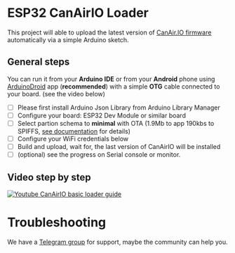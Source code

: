 # ESP32 CanAirIO Loader

This project will able to upload the latest version of [CanAir.IO firmware](https://github.com/kike-canaries/canairio_firmware#canairio-firmware)
automatically via a simple Arduino sketch.

## General steps

You can run it from your **Arduino IDE** or from your **Android** phone
using [ArduinoDroid](https://play.google.com/store/apps/details?id=name.antonsmirnov.android.arduinodroid2&hl=en&gl=US)
app (**recommended**) with a simple **OTG** cable connected to your board. (see the video below)

- [ ] Please first install Arduino Json Library from Arduino Library Manager
- [ ] Configure your board: ESP32 Dev Module or similar board
- [ ] Select partion schema to **minimal** with OTA (1.9Mb to app 190kbs to SPIFFS, [see documentation](https://codeblog.dotsandbrackets.com/arduino-cli-partition-scheme/) for details)
- [ ] Configure your WiFi credentials below
- [ ] Build and upload, wait for, the last version of CanAirIO will be installed
- [ ] (optional) see the progress on Serial console or monitor.

## Video step by step 

[![Youtube CanAirIO basic loader guide](http://img.youtube.com/vi/FjfGdnTk-rc/0.jpg)](http://www.youtube.com/watch?v=FjfGdnTk-rc "Youtube CanAirIO basic loader guide")

#  Troubleshooting

We have a [Telegram group](https://t.me/canairio) for support, maybe the community can help you.
